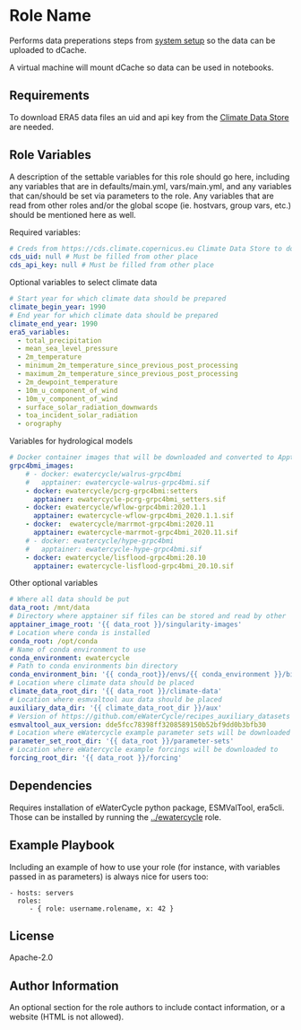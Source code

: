 Role Name
=========

Performs data preperations steps from [system setup](https://ewatercycle.readthedocs.io/en/latest/system_setup.html) so the data can be uploaded to dCache.

A virtual machine will mount dCache so data can be used in notebooks.

Requirements
------------

To download ERA5 data files an uid and api key from the [Climate Data Store](https://cds.climate.copernicus.eu) are needed.

Role Variables
--------------

A description of the settable variables for this role should go here, including any variables that are in defaults/main.yml, vars/main.yml, and any variables that can/should be set via parameters to the role. Any variables that are read from other roles and/or the global scope (ie. hostvars, group vars, etc.) should be mentioned here as well.

Required variables:

```yaml
# Creds from https://cds.climate.copernicus.eu Climate Data Store to download ERA5 data
cds_uid: null # Must be filled from other place
cds_api_key: null # Must be filled from other place
```

Optional variables to select climate data

```yaml
# Start year for which climate data should be prepared
climate_begin_year: 1990
# End year for which climate data should be prepared
climate_end_year: 1990
era5_variables:
  - total_precipitation
  - mean_sea_level_pressure
  - 2m_temperature
  - minimum_2m_temperature_since_previous_post_processing
  - maximum_2m_temperature_since_previous_post_processing
  - 2m_dewpoint_temperature
  - 10m_u_component_of_wind
  - 10m_v_component_of_wind
  - surface_solar_radiation_downwards
  - toa_incident_solar_radiation
  - orography
```

Variables for hydrological models

```yaml
# Docker container images that will be downloaded and converted to Apptainer image files
grpc4bmi_images:
    # - docker: ewatercycle/walrus-grpc4bmi
    #   apptainer: ewatercycle-walrus-grpc4bmi.sif
    - docker: ewatercycle/pcrg-grpc4bmi:setters
      apptainer: ewatercycle-pcrg-grpc4bmi_setters.sif
    - docker: ewatercycle/wflow-grpc4bmi:2020.1.1
      apptainer: ewatercycle-wflow-grpc4bmi_2020.1.1.sif
    - docker:  ewatercycle/marrmot-grpc4bmi:2020.11
      apptainer: ewatercycle-marrmot-grpc4bmi_2020.11.sif
    # - docker: ewatercycle/hype-grpc4bmi
    #   apptainer: ewatercycle-hype-grpc4bmi.sif
    - docker: ewatercycle/lisflood-grpc4bmi:20.10
      apptainer: ewatercycle-lisflood-grpc4bmi_20.10.sif
```

Other optional variables

```yaml
# Where all data should be put
data_root: /mnt/data
# Directory where apptainer sif files can be stored and read by other
apptainer_image_root: '{{ data_root }}/singularity-images'
# Location where conda is installed
conda_root: /opt/conda
# Name of conda environment to use
conda_environment: ewatercycle
# Path to conda environments bin directory
conda_environment_bin: '{{ conda_root}}/envs/{{ conda_environment }}/bin'
# Location where climate data should be placed
climate_data_root_dir: '{{ data_root }}/climate-data'
# Location where esmvaltool aux data should be placed
auxiliary_data_dir: '{{ climate_data_root_dir }}/aux'
# Version of https://github.com/eWaterCycle/recipes_auxiliary_datasets to checkout to {{ auxiliary_data_dir }}
esmvaltool_aux_version: dde5fcc78398ff3208589150b52bf9dd0b3bfb30
# Location where eWatercycle example parameter sets will be downloaded to
parameter_set_root_dir: '{{ data_root }}/parameter-sets'
# Location where eWatercycle example forcings will be downloaded to
forcing_root_dir: '{{ data_root }}/forcing'
```

Dependencies
------------

Requires installation of eWaterCycle python package, ESMValTool, era5cli. Those can be installed by running the [../ewatercycle](../ewatercycle) role.

Example Playbook
----------------

Including an example of how to use your role (for instance, with variables passed in as parameters) is always nice for users too:

    - hosts: servers
      roles:
         - { role: username.rolename, x: 42 }

License
-------

Apache-2.0

Author Information
------------------

An optional section for the role authors to include contact information, or a website (HTML is not allowed).
